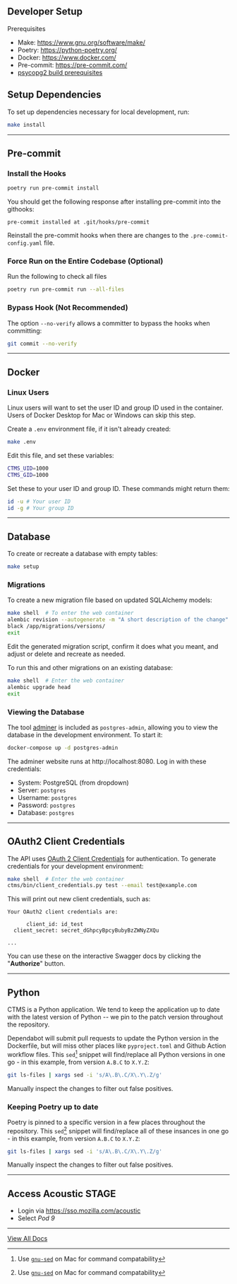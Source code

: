 ## Developer Setup

Prerequisites

- Make: https://www.gnu.org/software/make/
- Poetry: https://python-poetry.org/
- Docker: https://www.docker.com/
- Pre-commit: https://pre-commit.com/
- [psycopg2 build prerequisites](https://www.psycopg.org/docs/install.html#build-prerequisites)

## Setup Dependencies

To set up dependencies necessary for local development, run:

```sh
make install
```

---
## Pre-commit

### Install the Hooks

```sh
poetry run pre-commit install
```

You should get the following response after installing pre-commit into the githooks:

```
pre-commit installed at .git/hooks/pre-commit
```

Reinstall the pre-commit hooks when there are changes to the `.pre-commit-config.yaml` file.

### Force Run on the Entire Codebase (Optional)

Run the following to check all files
```sh
poetry run pre-commit run --all-files
```

### Bypass Hook (Not Recommended)
The option `--no-verify` allows a committer to bypass the hooks when committing:

```sh
git commit --no-verify
```

---
## Docker

### Linux Users
Linux users will want to set the user ID and group ID used in the container.
Users of Docker Desktop for Mac or Windows can skip this step.

Create a ``.env`` environment file, if it isn't already created:

```sh
make .env
```

Edit this file, and set these variables:
```sh
CTMS_UID=1000
CTMS_GID=1000
```

Set these to your user ID and group ID. These commands might return them:

```sh
id -u # Your user ID
id -g # Your group ID
```

---
## Database

To create or recreate a database with empty tables:

```sh
make setup
```

### Migrations

To create a new migration file based on updated SQLAlchemy models:

```sh
make shell  # To enter the web container
alembic revision --autogenerate -m "A short description of the change"
black /app/migrations/versions/
exit
```

Edit the generated migration script, confirm it does what you meant,
and adjust or delete and recreate as needed.

To run this and other migrations on an existing database:

```sh
make shell  # Enter the web container
alembic upgrade head
exit
```

### Viewing the Database
The tool [adminer](https://www.adminer.org/) is included as `postgres-admin`,
allowing you to view the database in the development environment.  To start it:

```sh
docker-compose up -d postgres-admin
```

The adminer website runs at http://localhost:8080. Log in with these credentials:

* System: PostgreSQL (from dropdown)
* Server: `postgres`
* Username: `postgres`
* Password: `postgres`
* Database: `postgres`

---
## OAuth2 Client Credentials

The API uses [OAuth 2 Client Credentials](https://oauth.net/2/grant-types/client-credentials/)
for authentication. To generate credentials for your development environment:

```sh
make shell  # Enter the web container
ctms/bin/client_credentials.py test --email test@example.com
```

This will print out new client credentials, such as:

```
Your OAuth2 client credentials are:

      client_id: id_test
  client_secret: secret_dGhpcyBpcyBubyBzZWNyZXQu

...
```

You can use these on the interactive Swagger docs by clicking the "**Authorize**" button.

---
## Python
CTMS is a Python application. We tend to keep the application up to date with
the latest version of Python -- we pin to the patch version throughout the
repository.

Dependabot will submit pull requests to update the Python version in the
Dockerfile, but will miss other places like `pyproject.toml` and Github Action
workflow files. This `sed`[^1] snippet will find/replace all Python versions in
one go - in this example, from version `A.B.C` to `X.Y.Z`:
```bash
git ls-files | xargs sed -i 's/A\.B\.C/X\.Y\.Z/g'
```

Manually inspect the changes to filter out false positives.

### Keeping Poetry up to date
Poetry is pinned to a specific version in a few places throughout the
repository. This `sed`[^1] snippet will find/replace all of these insances in
one go - in this example, from version `A.B.C` to `X.Y.Z`:
```bash
git ls-files | xargs sed -i 's/A\.B\.C/X\.Y\.Z/g'
```

Manually inspect the changes to filter out false positives.

---
## Access Acoustic STAGE

- Login via https://sso.mozilla.com/acoustic
- Select *Pod 9*

---
[View All Docs](./)

[^1]: Use [`gnu-sed`](https://formulae.brew.sh/formula/gnu-sed#default) on Mac for command compatability
